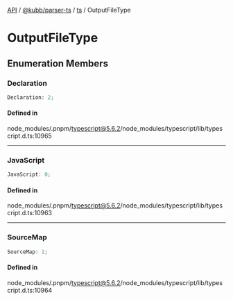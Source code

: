 [API](../../../../../packages.md) / [@kubb/parser-ts](../../../index.md) / [ts](../index.md) / OutputFileType

# OutputFileType

## Enumeration Members

### Declaration

```ts
Declaration: 2;
```

#### Defined in

node\_modules/.pnpm/typescript@5.6.2/node\_modules/typescript/lib/typescript.d.ts:10965

***

### JavaScript

```ts
JavaScript: 0;
```

#### Defined in

node\_modules/.pnpm/typescript@5.6.2/node\_modules/typescript/lib/typescript.d.ts:10963

***

### SourceMap

```ts
SourceMap: 1;
```

#### Defined in

node\_modules/.pnpm/typescript@5.6.2/node\_modules/typescript/lib/typescript.d.ts:10964
